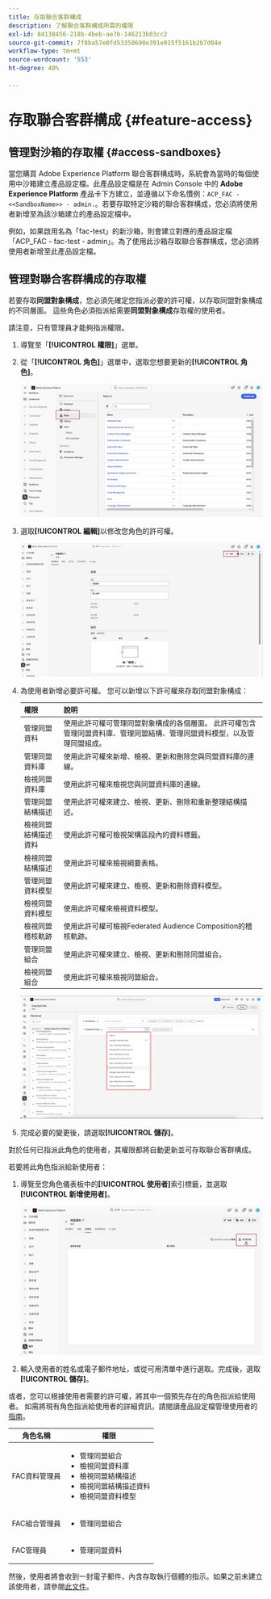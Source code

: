```yaml
---
title: 存取聯合客群構成
description: 了解聯合客群構成所需的權限
exl-id: 84138456-218b-4beb-ae7b-146213b03cc2
source-git-commit: 7f8ba57e0fd53350690e391e015f5161b2b7d04e
workflow-type: tm+mt
source-wordcount: '553'
ht-degree: 40%

---
```


# 存取聯合客群構成 {#feature-access}

## 管理對沙箱的存取權 {#access-sandboxes}

當您購買 Adobe Experience Platform 聯合客群構成時，系統會為當時的每個使用中沙箱建立產品設定檔。此產品設定檔是在 Admin Console 中的 **Adobe Experience Platform** 產品卡下方建立，並遵循以下命名慣例：`ACP_FAC - <<SandboxName>> - admin.`。若要存取特定沙箱的聯合客群構成，您必須將使用者新增至為該沙箱建立的產品設定檔中。

例如，如果啟用名為「fac-test」的新沙箱，則會建立對應的產品設定檔「ACP_FAC - fac-test - admin」。為了使用此沙箱存取聯合客群構成，您必須將使用者新增至此產品設定檔。

## 管理對聯合客群構成的存取權

若要存取&#x200B;**同盟對象構成**，您必須先確定您指派必要的許可權，以存取同盟對象構成的不同層面。 這些角色必須指派給需要&#x200B;**同盟對象構成**&#x200B;存取權的使用者。

請注意，只有管理員才能夠指派權限。

1. 導覽至「**[!UICONTROL 權限]**」選單。

1. 從「**[!UICONTROL 角色]**」選單中，選取您想要更新的&#x200B;**[!UICONTROL 角色]**。

   ![](assets/access_fda_1.png)

1. 選取&#x200B;**[!UICONTROL 編輯]**&#x200B;以修改您角色的許可權。

   ![](assets/access_fda_2.png)

1. 為使用者新增必要許可權。 您可以新增以下許可權來存取同盟對象構成：

   | 權限 | 說明 |
   | ---------- | ----------- |
   | 管理同盟資料 | 使用此許可權可管理同盟對象構成的各個層面。 此許可權包含管理同盟資料庫、管理同盟結構、管理同盟資料模型，以及管理同盟組成。 |
   | 管理同盟資料庫 | 使用此許可權來新增、檢視、更新和刪除您與同盟資料庫的連線。 |
   | 檢視同盟資料庫 | 使用此許可權來檢視您與同盟資料庫的連線。 |
   | 管理同盟結構描述 | 使用此許可權來建立、檢視、更新、刪除和重新整理結構描述。 |
   | 檢視同盟結構描述資料 | 使用此許可權可檢視架構區段內的資料標籤。 |
   | 檢視同盟結構描述 | 使用此許可權來檢視綱要表格。 |
   | 管理同盟資料模型 | 使用此許可權來建立、檢視、更新和刪除資料模型。 |
   | 檢視同盟資料模型 | 使用此許可權來檢視資料模型。 |
   | 檢視同盟稽核軌跡 | 使用此許可權可檢視Federated Audience Composition的稽核軌跡。 |
   | 管理同盟組合 | 使用此許可權來建立、檢視、更新和刪除同盟組合。 |
   | 檢視同盟組合 | 使用此許可權來檢視同盟組合。 |

   ![](assets/permissions.png)

1. 完成必要的變更後，請選取&#x200B;**[!UICONTROL 儲存]**。

對於任何已指派此角色的使用者，其權限都將自動更新並可存取聯合客群構成。

若要將此角色指派給新使用者：

1. 導覽至您角色儀表板中的&#x200B;**[!UICONTROL 使用者]**&#x200B;索引標籤，並選取&#x200B;**[!UICONTROL 新增使用者]**。

   ![](assets/access_fda_4.png)

1. 輸入使用者的姓名或電子郵件地址，或從可用清單中進行選取。完成後，選取&#x200B;**[!UICONTROL 儲存]**。

或者，您可以根據使用者需要的許可權，將其中一個預先存在的角色指派給使用者。 如需將現有角色指派給使用者的詳細資訊，請閱讀產品設定檔管理使用者的[指南](https://experienceleague.adobe.com/zh-hant/docs/experience-platform/access-control/ui/users)。

| 角色名稱 | 權限 |
| --------- | ----------- |
| FAC資料管理員 | <ul><li>管理同盟組合</li><li>檢視同盟資料庫</li><li>檢視同盟結構描述</li><li>檢視同盟結構描述資料</li><li>檢視同盟資料模型</li></ul> |
| FAC組合管理員 | <ul><li>管理同盟組合</li></ul> |
| FAC管理員 | <ul><li>管理同盟資料</li></ul> |

然後，使用者將會收到一封電子郵件，內含存取執行個體的指示。如果之前未建立該使用者，請參閱[此文件](https://experienceleague.adobe.com/zh-hant/docs/experience-platform/access-control/abac/permissions-ui/users)。
